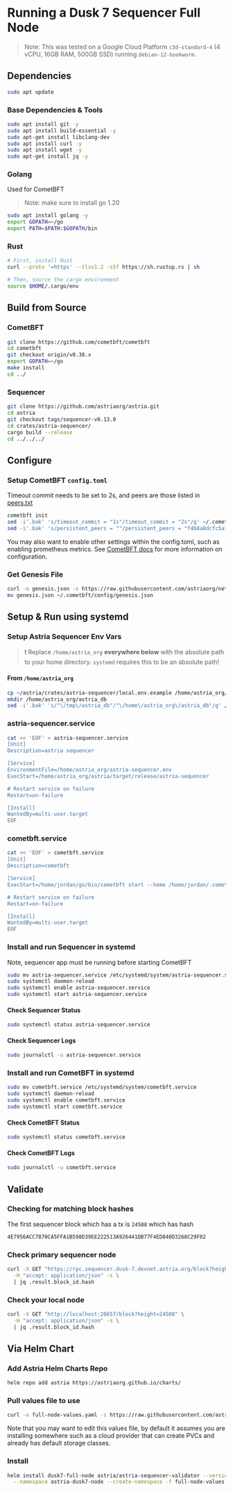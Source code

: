 # Running a Dusk 7 Sequencer Full Node

> Note: This was tested on a Google Cloud Platform `c3d-standard-4` (4 vCPU,
> 16GB RAM, 500GB SSD) running `debian-12-bookworm`.

## Dependencies

```bash
sudo apt update
```

### Base Dependencies & Tools

```bash
sudo apt install git -y
sudo apt install build-essential -y
sudo apt-get install libclang-dev
sudo apt install curl -y
sudo apt install wget -y
sudo apt-get install jq -y
```

### Golang

Used for CometBFT

> Note: make sure to install go 1.20 

```bash
sudo apt install golang -y
export GOPATH=~/go
export PATH=$PATH:$GOPATH/bin
```

### Rust

```bash
# First, install Rust
curl --proto '=https' --tlsv1.2 -sSf https://sh.rustup.rs | sh

# Then, source the cargo environment
source $HOME/.cargo/env
```

## Build from Source

### CometBFT

```bash
git clone https://github.com/cometbft/cometbft
cd cometbft
git checkout origin/v0.38.x
export GOPATH=~/go
make install
cd ../
```

### Sequencer

```bash
git clone https://github.com/astriaorg/astria.git
cd astria
git checkout tags/sequencer-v0.13.0
cd crates/astria-sequencer/
cargo build --release
cd ../../../
```

## Configure

### Setup CometBFT `config.toml`

Timeout commit needs to be set to 2s, and peers are those listed in [peers.txt](./peers.txt)

```bash
cometbft init
sed -i'.bak' 's/timeout_commit = "1s"/timeout_commit = "2s"/g' ~/.cometbft/config/config.toml
sed -i'.bak' 's/persistent_peers = ""/persistent_peers = "f4b8a8dcfc5a142bd00aadab71f39dbfe7091d13@34.94.0.132:26656, ca3bc3562919b82575fe3ac5b11fa5962ce8cd3b@35.236.64.52:26656,4418000e355967ecc8e03004f5850dfde51c410b@34.94.241.147:26656,7a117e7906d8428ad20341aca94af03c980c11d8@35.236.32.234:26656"/g' ~/.cometbft/config/config.toml
```

You may also want to enable other settings within the config.toml, such as
enabling prometheus metrics. See [CometBFT
docs](https://docs.cometbft.com/v0.38/core/configuration) for more information
on configuration.

### Get Genesis File

```bash
curl -o genesis.json -s https://raw.githubusercontent.com/astriaorg/networks/main/dusk-7/sequencer/genesis.json
mv genesis.json ~/.cometbft/config/genesis.json
```

## Setup & Run using systemd

### Setup Astria Sequencer Env Vars

> ❗ Replace  `/home/astria_org` **everywhere below** with the absolute path to your home directory. `systemd` requires this to be an absolute path!

#### From `/home/astria_org`

```bash
cp ~/astria/crates/astria-sequencer/local.env.example /home/astria_org/astria-sequencer.env
mkdir /home/astria_org/astria_db
sed -i'.bak' 's/"\/tmp\/astria_db"/"\/home\/astria_org\/astria_db"/g' /home/astria_org/astria-sequencer.env
```

### astria-sequencer.service

```bash
cat << 'EOF' > astria-sequencer.service
[Unit]
Description=astria sequencer

[Service]
EnvironmentFile=/home/astria_org/astria-sequencer.env
ExecStart=/home/astria_org/astria/target/release/astria-sequencer

# Restart service on failure
Restart=on-failure

[Install]
WantedBy=multi-user.target
EOF
```

### cometbft.service

```bash
cat << 'EOF' > cometbft.service
[Unit]
Description=cometbft

[Service]
ExecStart=/home/jordan/go/bin/cometbft start --home /home/jordan/.cometbft

# Restart service on failure
Restart=on-failure

[Install]
WantedBy=multi-user.target
EOF
```

### Install and run Sequencer in systemd

Note, sequencer app must be running before starting CometBFT

```bash
sudo mv astria-sequencer.service /etc/systemd/system/astria-sequencer.service
sudo systemctl daemon-reload
sudo systemctl enable astria-sequencer.service
sudo systemctl start astria-sequencer.service
```

#### Check Sequencer Status

```bash
sudo systemctl status astria-sequencer.service
```

#### Check Sequencer Logs

```bash
sudo journalctl -u astria-sequencer.service
```

### Install and run CometBFT in systemd

```bash
sudo mv cometbft.service /etc/systemd/system/cometbft.service
sudo systemctl daemon-reload
sudo systemctl enable cometbft.service
sudo systemctl start cometbft.service
```

#### Check CometBFT Status

```bash
sudo systemctl status cometbft.service
```

#### Check CometBFT Logs

```bash
sudo journalctl -u cometbft.service
```

## Validate

### Checking for matching block hashes

The first sequencer block which has a tx is `24508` which has hash

```bash
4E7956ACC7870CA5FFA1B598D39EE222513A926441DB77F4ED840D3268C29F02
```

### Check primary sequencer node

```bash
curl -X GET "https://rpc.sequencer.dusk-7.devnet.astria.org/block?height=24508" \
  -H "accept: application/json" -s \
  | jq .result.block_id.hash 
```

### Check your local node

```bash
curl -X GET "http://localhost:26657/block?height=24508" \
  -H "accept: application/json" -s \
  | jq .result.block_id.hash
```

## Via Helm Chart

### Add Astria Helm Charts Repo

```bash
helm repo add astria https://astriaorg.github.io/charts/
```

### Pull values file to use

```bash
curl -o full-node-values.yaml -s https://raw.githubusercontent.com/astriaorg/networks/main/dusk-7/sequencer/full-node-values.yaml
```

Note that you may want to edit this values file, by default it assumes you are
installing somewhere such as a cloud provider that can create PVCs and already
has default storage classes.

### Install

```bash
helm install dusk7-full-node astria/astria-sequencer-validator --version 0.13.0 \
  --namespace astria-dusk7-node --create-namespace -f full-node-values.yaml

